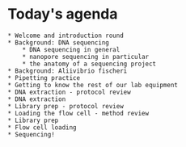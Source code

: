 # Today's agenda

    * Welcome and introduction round
    * Background: DNA sequencing
        * DNA sequencing in general
        * nanopore sequencing in particular
        * the anatomy of a sequencing project
    * Background: Aliivibrio fischeri
    * Pipetting practice
    * Getting to know the rest of our lab equipment
    * DNA extraction - protocol review
    * DNA extraction
    * Library prep - protocol review
    * Loading the flow cell - method review
    * Library prep
    * Flow cell loading
    * Sequencing!
